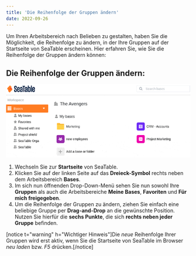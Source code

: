 ```yaml
---
title: 'Die Reihenfolge der Gruppen ändern'
date: 2022-09-26
---
```


Um Ihren Arbeitsbereich nach Belieben zu gestalten, haben Sie die Möglichkeit, die Reihenfolge zu ändern, in der Ihre Gruppen auf der Startseite von SeaTable erscheinen. Hier erfahren Sie, wie Sie die Reihenfolge der Gruppen ändern können:

## Die Reihenfolge der Gruppen ändern:

[![Die Reihenfolge der Gruppen ändern](change-the-order-of-the-groups-3.gif)](https://seatable.io/wp-content/uploads/2022/09/change-the-order-of-the-groups-3.gif)

1. Wechseln Sie zur **Startseite** von SeaTable.
2. Klicken Sie auf der linken Seite auf das **Dreieck-Symbol** rechts neben dem Arbeitsbereich **Bases**.
3. Im sich nun öffnenden Drop-Down-Menü sehen Sie nun sowohl Ihre **Gruppen** als auch die Arbeitsbereiche **Meine Bases**, **Favoriten** und **Für mich freigegeben**.
4. Um die Reihenfolge der Gruppen zu ändern, ziehen Sie einfach eine beliebige Gruppe per **Drag-and-Drop** an die gewünschte Position. Nutzen Sie hierfür die **sechs Punkte**, die sich **rechts neben jeder Gruppe** befinden.

\[notice t="warning" h="Wichtiger Hinweis"\]Die _neue_ Reihenfolge Ihrer Gruppen wird erst aktiv, wenn Sie die Startseite von SeaTable im Browser _neu laden_ bzw. _F5_ drücken.\[/notice\]
